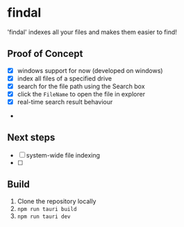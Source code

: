 # findal 

'findal' indexes all your files and makes them easier to find!

## Proof of Concept
- [x] windows support for now (developed on windows)
- [x] index all files of a specified drive
- [x] search for the file path using the Search box
- [x] click the `FileName` to open the file in explorer
- [x] real-time search result behaviour
- 

## Next steps
- [ ] system-wide file indexing
- [ ] 

## Build
1. Clone the repository locally
2. `npm run tauri build`
3. `npm run tauri dev`
